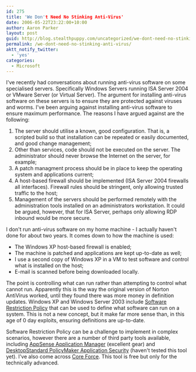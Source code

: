 ```yaml
---
id: 275
title: 'We Don't Need No Stinking Anti-Virus'
date: 2006-05-22T23:22:00+10:00
author: Aaron Parker
layout: post
guid: http://blog.stealthpuppy.com/uncategorized/we-dont-need-no-stinking-anti-virus
permalink: /we-dont-need-no-stinking-anti-virus/
aktt_notify_twitter:
  - 'yes'
categories:
  - Microsoft
---
```

I've recently had conversations about running anti-virus software on some specialised servers. Specifically Windows Servers running ISA Server 2004 or VMware Server (or Virtual Server). The argument for installing anti-virus software on these servers is to ensure they are protected against viruses and worms. I've been arguing against installing anti-virus software to ensure maximum performance. The reasons I have argued against are the following:

  1. The server should utilise a known, good configuration. That is, a scripted build so that installation can be repeated or easily documented, and good change management;
  2. Other than services, code should not be executed on the server. The administrator should never browse the Internet on the server, for example;
  3. A patch managment process should be in place to keep the operating system and applications current;
  4. A host-based firewall should be implemented (ISA Server 2004 firewalls all interfaces). Firewall rules should be stringent, only allowing trusted traffic to the host;
  5. Management of the servers should be performed remotely with the administration tools installed on an administrators workstation. It could be argued, however, that for ISA Server, perhaps only allowing RDP inbound would be more secure.

I don't run anti-virus software on my home machine - I actually haven't done for about two years. It comes down to how the machine is used:

  * The Windows XP host-based firewall is enabled;
  * The machine is patched and applications are kept up-to-date as well;
  * I use a second copy of Windows XP in a VM to test software and control what is installed on the host;
  * E-mail is scanned before being downloaded locally.

The point is controlling what can run rather than attempting to control what cannot run. Apparently this is the way the original version of Norton AntiVirus worked, until they found there was more money in definition updates. Windows XP and Windows Server 2003 include [Software Restriction Policy](http://technet2.microsoft.com/WindowsServer/en/Library/90b75a83-bca7-4871-a661-d67eafcfd86c1033.mspx) that can be used to define what software can run on a system. This is not a new concept, but it make far more sense than, in this age of 0 day exploits, ensuring definitions are up-to-date.

Software Restriction Policy can be a challenge to implement in complex scenarios, however there are a number of third party tools available, including [AppSense Application Manager](http://www.appsense.com/default.asp) (excellent gear) and [DesktopStandard PolicyMaker Application Security](http://www.desktopstandard.com/PolicyMakerApplicationSecurity.aspx) (haven't tested this tool yet). I've also come across [Core Force](http://force.coresecurity.com/). This tool is free but only for the technically advanced.  
<img src="http://blogs.virtualserver.tv/aggbug.aspx?PostID=892" alt="" width="1" height="1" />